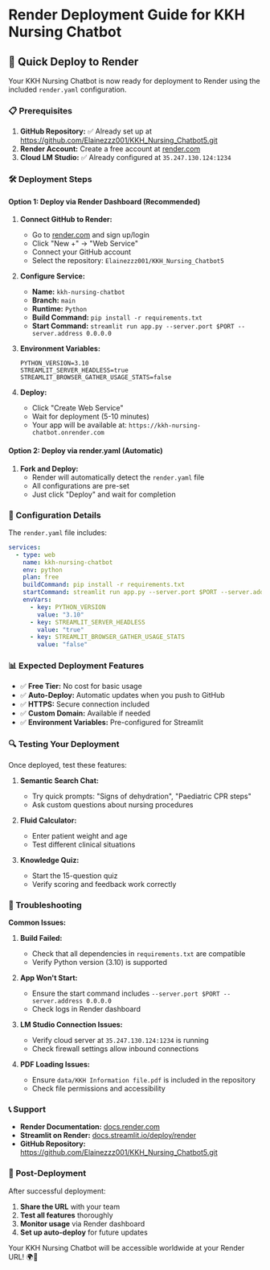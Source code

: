 # Render Deployment Guide for KKH Nursing Chatbot

## 🚀 Quick Deploy to Render

Your KKH Nursing Chatbot is now ready for deployment to Render using the included `render.yaml` configuration.

### 📋 Prerequisites

1. **GitHub Repository:** ✅ Already set up at https://github.com/Elainezzz001/KKH_Nursing_Chatbot5.git
2. **Render Account:** Create a free account at [render.com](https://render.com)
3. **Cloud LM Studio:** ✅ Already configured at `35.247.130.124:1234`

### 🛠️ Deployment Steps

#### Option 1: Deploy via Render Dashboard (Recommended)

1. **Connect GitHub to Render:**
   - Go to [render.com](https://render.com) and sign up/login
   - Click "New +" → "Web Service"
   - Connect your GitHub account
   - Select the repository: `Elainezzz001/KKH_Nursing_Chatbot5`

2. **Configure Service:**
   - **Name:** `kkh-nursing-chatbot`
   - **Branch:** `main`
   - **Runtime:** `Python`
   - **Build Command:** `pip install -r requirements.txt`
   - **Start Command:** `streamlit run app.py --server.port $PORT --server.address 0.0.0.0`

3. **Environment Variables:**
   ```
   PYTHON_VERSION=3.10
   STREAMLIT_SERVER_HEADLESS=true
   STREAMLIT_BROWSER_GATHER_USAGE_STATS=false
   ```

4. **Deploy:**
   - Click "Create Web Service"
   - Wait for deployment (5-10 minutes)
   - Your app will be available at: `https://kkh-nursing-chatbot.onrender.com`

#### Option 2: Deploy via render.yaml (Automatic)

1. **Fork and Deploy:**
   - Render will automatically detect the `render.yaml` file
   - All configurations are pre-set
   - Just click "Deploy" and wait for completion

### 🔧 Configuration Details

The `render.yaml` file includes:

```yaml
services:
  - type: web
    name: kkh-nursing-chatbot
    env: python
    plan: free
    buildCommand: pip install -r requirements.txt
    startCommand: streamlit run app.py --server.port $PORT --server.address 0.0.0.0
    envVars:
      - key: PYTHON_VERSION
        value: "3.10"
      - key: STREAMLIT_SERVER_HEADLESS
        value: "true"
      - key: STREAMLIT_BROWSER_GATHER_USAGE_STATS
        value: "false"
```

### 📊 Expected Deployment Features

- ✅ **Free Tier:** No cost for basic usage
- ✅ **Auto-Deploy:** Automatic updates when you push to GitHub
- ✅ **HTTPS:** Secure connection included
- ✅ **Custom Domain:** Available if needed
- ✅ **Environment Variables:** Pre-configured for Streamlit

### 🔍 Testing Your Deployment

Once deployed, test these features:

1. **Semantic Search Chat:**
   - Try quick prompts: "Signs of dehydration", "Paediatric CPR steps"
   - Ask custom questions about nursing procedures

2. **Fluid Calculator:**
   - Enter patient weight and age
   - Test different clinical situations

3. **Knowledge Quiz:**
   - Start the 15-question quiz
   - Verify scoring and feedback work correctly

### 🐛 Troubleshooting

**Common Issues:**

1. **Build Failed:**
   - Check that all dependencies in `requirements.txt` are compatible
   - Verify Python version (3.10) is supported

2. **App Won't Start:**
   - Ensure the start command includes `--server.port $PORT --server.address 0.0.0.0`
   - Check logs in Render dashboard

3. **LM Studio Connection Issues:**
   - Verify cloud server at `35.247.130.124:1234` is running
   - Check firewall settings allow inbound connections

4. **PDF Loading Issues:**
   - Ensure `data/KKH Information file.pdf` is included in the repository
   - Check file permissions and accessibility

### 📞 Support

- **Render Documentation:** [docs.render.com](https://docs.render.com)
- **Streamlit on Render:** [docs.streamlit.io/deploy/render](https://docs.streamlit.io/deploy/render)
- **GitHub Repository:** https://github.com/Elainezzz001/KKH_Nursing_Chatbot5.git

### 🎉 Post-Deployment

After successful deployment:

1. **Share the URL** with your team
2. **Test all features** thoroughly
3. **Monitor usage** via Render dashboard
4. **Set up auto-deploy** for future updates

Your KKH Nursing Chatbot will be accessible worldwide at your Render URL! 🌍🏥
